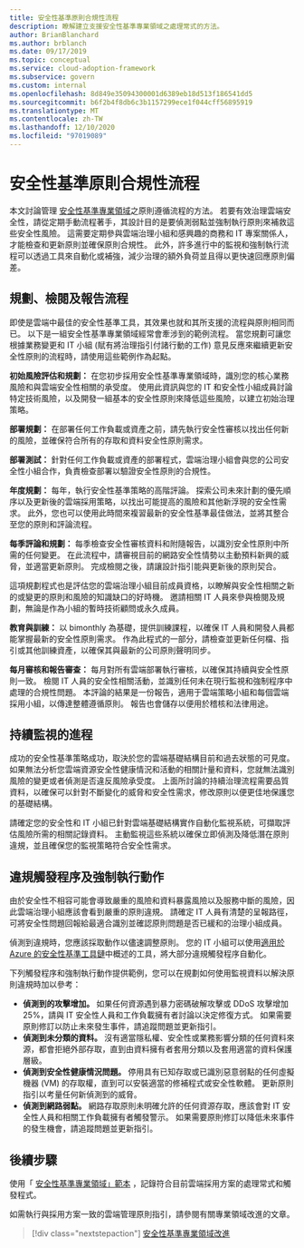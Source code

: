 ```yaml
---
title: 安全性基準原則合規性流程
description: 瞭解建立支援安全性基準專業領域之處理常式的方法。
author: BrianBlanchard
ms.author: brblanch
ms.date: 09/17/2019
ms.topic: conceptual
ms.service: cloud-adoption-framework
ms.subservice: govern
ms.custom: internal
ms.openlocfilehash: 8d849e35094300001d6389eb18d513f186541dd5
ms.sourcegitcommit: b6f2b4f8db6c3b1157299ece1f044cff56895919
ms.translationtype: MT
ms.contentlocale: zh-TW
ms.lasthandoff: 12/10/2020
ms.locfileid: "97019089"
---
```

# <a name="security-baseline-policy-compliance-processes"></a>安全性基準原則合規性流程

本文討論管理 [安全性基準專業領域](./index.md)之原則遵循流程的方法。 若要有效治理雲端安全性，請從定期手動流程著手，其設計目的是要偵測弱點並強制執行原則來補救這些安全性風險。 這需要定期參與雲端治理小組和感興趣的商務和 IT 專案關係人，才能檢查和更新原則並確保原則合規性。 此外，許多進行中的監視和強制執行流程可以透過工具來自動化或補強，減少治理的額外負荷並且得以更快速回應原則偏差。

## <a name="planning-review-and-reporting-processes"></a>規劃、檢閱及報告流程

即使是雲端中最佳的安全性基準工具，其效果也就和其所支援的流程與原則相同而已。 以下是一組安全性基準專業領域經常會牽涉到的範例流程。 當您規劃可讓您根據業務變更和 IT 小組 (賦有將治理指引付諸行動的工作) 意見反應來繼續更新安全性原則的流程時，請使用這些範例作為起點。

**初始風險評估和規劃：** 在您初步採用安全性基準專業領域時，識別您的核心業務風險和與雲端安全性相關的承受度。 使用此資訊與您的 IT 和安全性小組成員討論特定技術風險，以及開發一組基本的安全性原則來降低這些風險，以建立初始治理策略。

**部署規劃：** 在部署任何工作負載或資產之前，請先執行安全性審核以找出任何新的風險，並確保符合所有的存取和資料安全性原則需求。

**部署測試：** 針對任何工作負載或資產的部署程式，雲端治理小組會與您的公司安全性小組合作，負責檢查部署以驗證安全性原則的合規性。

**年度規劃：** 每年，執行安全性基準策略的高階評論。 探索公司未來計劃的優先順序以及更新後的雲端採用策略，以找出可能提高的風險和其他新浮現的安全性需求。 此外，您也可以使用此時間來複習最新的安全性基準最佳做法，並將其整合至您的原則和評論流程。

**每季評論和規劃：** 每季檢查安全性審核資料和附隨報告，以識別安全性原則中所需的任何變更。 在此流程中，請審視目前的網路安全性情勢以主動預料新興的威脅，並適當更新原則。 完成檢閱之後，請讓設計指引能與更新後的原則契合。

這項規劃程式也是評估您的雲端治理小組目前成員資格，以瞭解與安全性相關之新的或變更的原則和風險的知識缺口的好時機。 邀請相關 IT 人員來參與檢閱及規劃，無論是作為小組的暫時技術顧問或永久成員。

**教育與訓練：** 以 bimonthly 為基礎，提供訓練課程，以確保 IT 人員和開發人員都能掌握最新的安全性原則需求。 作為此程式的一部分，請檢查並更新任何檔、指引或其他訓練資產，以確保其與最新的公司原則聲明同步。

**每月審核和報告審查：** 每月對所有雲端部署執行審核，以確保其持續與安全性原則一致。 檢閱 IT 人員的安全性相關活動，並識別任何未在現行監視和強制程序中處理的合規性問題。 本評論的結果是一份報告，適用于雲端策略小組和每個雲端採用小組，以傳達整體遵循原則。 報告也會儲存以便用於稽核和法律用途。

## <a name="processes-for-ongoing-monitoring"></a>持續監視的進程

成功的安全性基準策略成功，取決於您的雲端基礎結構目前和過去狀態的可見度。 如果無法分析您雲端資源安全性健康情況和活動的相關計量和資料，您就無法識別風險的變更或者偵測是否違反風險承受度。 上面所討論的持續治理流程需要品質資料，以確保可以針對不斷變化的威脅和安全性需求，修改原則以便更佳地保護您的基礎結構。

請確定您的安全性和 IT 小組已針對雲端基礎結構實作自動化監視系統，可擷取評估風險所需的相關記錄資料。 主動監視這些系統以確保立即偵測及降低潛在原則違規，並且確保您的監視策略符合安全性需求。

## <a name="violation-triggers-and-enforcement-actions"></a>違規觸發程序及強制執行動作

由於安全性不相容可能會導致嚴重的風險和資料暴露風險以及服務中斷的風險，因此雲端治理小組應該會看到嚴重的原則違規。 請確定 IT 人員有清楚的呈報路徑，可將安全性問題回報給最適合識別並確認原則問題是否已緩和的治理小組成員。

偵測到違規時，您應該採取動作以儘速調整原則。 您的 IT 小組可以使用[適用於 Azure 的安全性基準工具鏈](./toolchain.md)中概述的工具，將大部分違規觸發程序自動化。

下列觸發程序和強制執行動作提供範例，您可以在規劃如何使用監視資料以解決原則違規時加以參考：

- **偵測到的攻擊增加。** 如果任何資源遇到暴力密碼破解攻擊或 DDoS 攻擊增加 25%，請與 IT 安全性人員和工作負載擁有者討論以決定修復方式。 如果需要原則修訂以防止未來發生事件，請追蹤問題並更新指引。
- **偵測到未分類的資料。** 沒有適當隱私權、安全性或業務影響分類的任何資料來源，都會拒絕外部存取，直到由資料擁有者套用分類以及套用適當的資料保護層級。
- **偵測到安全性健康情況問題。** 停用具有已知存取或已識別惡意弱點的任何虛擬機器 (VM) 的存取權，直到可以安裝適當的修補程式或安全性軟體。 更新原則指引以考量任何新偵測到的威脅。
- **偵測到網路弱點。** 網路存取原則未明確允許的任何資源存取，應該會對 IT 安全性人員和相關工作負載擁有者觸發警示。 如果需要原則修訂以降低未來事件的發生機會，請追蹤問題並更新指引。

## <a name="next-steps"></a>後續步驟

使用「 [安全性基準專業領域」範本](./template.md) ，記錄符合目前雲端採用方案的處理常式和觸發程式。

如需執行與採用方案一致的雲端管理原則指引，請參閱有關專業領域改進的文章。

> [!div class="nextstepaction"]
> [安全性基準專業領域改進](./discipline-improvement.md)
